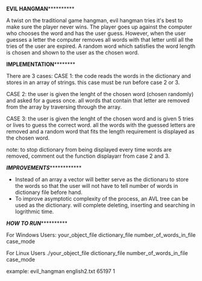 **************************************************EVIL HANGMAN************************************************************

A twist on the traditional game hangman, evil hangman tries it's best to make sure the player never wins.
The player goes up against the computer who chooses the word and has the user guess. However, when the user guesses
a letter the computer removes all words with that letter until all the tries of the user are expired. A random word 
which satisfies the word length is chosen and shown to the user as the chosen word.

**************************************************IMPLEMENTATION**********************************************************

There are 3 cases:
CASE 1:
the code reads the words in the dictionary and stores in an array of strings.
this case must be run before case 2 or 3.

CASE 2:
the user is given the lenght of the chosen word (chosen randomly) and asked for a guess once.
all words that contain that letter are removed from the array by traversing through the array.

CASE 3:
the user is given the lenght of the chosen word and is given 5 tries or lives to guess the correct word.
all the words with the guessed letters are removed and a random word that fits the length requirement is 
displayed as the chosen word.

note: to stop dictionary from being displayed every time words are removed, comment out the function displayarr
from case 2 and 3.

*************************************************IMPROVEMENTS*************************************************************

- Instead of an array a vector will better serve as the dictionaru to store the words so that the user will not have to tell number of words in dictionary file before hand.
- To improve asymptotic complexity of the process, an AVL tree can be used as the dictionary. will complete deleting, inserting and searching in logrithmic time.

***************************************************HOW TO RUN*************************************************************

For Windows Users:
your_object_file dictionary_file number_of_words_in_file case_mode

For Linux Users
./your_object_file dictionary_file number_of_words_in_file case_mode

example:
evil_hangman english2.txt 65197 1
